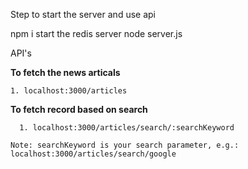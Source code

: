 Step to start the server and use api 

npm i
start the redis server
node server.js

API's

**To fetch the news articals**

    1. localhost:3000/articles

**To fetch record based on search**

      1. localhost:3000/articles/search/:searchKeyword
  
    Note: searchKeyword is your search parameter, e.g.: localhost:3000/articles/search/google
